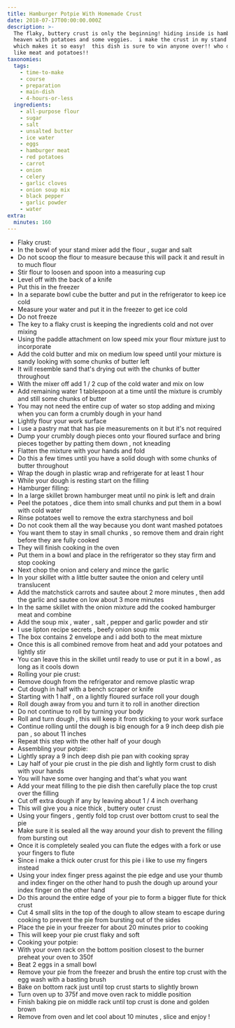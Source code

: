 ```yaml
---
title: Hamburger Potpie With Homemade Crust
date: 2018-07-17T00:00:00.000Z
description: >-
  The flaky, buttery crust is only the beginning! hiding inside is hamburger
  heaven with potatoes and some veggies.  i make the crust in my stand mixer
  which makes it so easy!  this dish is sure to win anyone over!! who doesn't
  like meat and potatoes!!
taxonomies:
  tags:
    - time-to-make
    - course
    - preparation
    - main-dish
    - 4-hours-or-less
  ingredients:
    - all-purpose flour
    - sugar
    - salt
    - unsalted butter
    - ice water
    - eggs
    - hamburger meat
    - red potatoes
    - carrot
    - onion
    - celery
    - garlic cloves
    - onion soup mix
    - black pepper
    - garlic powder
    - water
extra:
  minutes: 160
---
```

 - Flaky crust:
 - In the bowl of your stand mixer add the flour , sugar and salt
 - Do not scoop the flour to measure because this will pack it and result in to much flour
 - Stir flour to loosen and spoon into a measuring cup
 - Level off with the back of a knife
 - Put this in the freezer
 - In a separate bowl cube the butter and put in the refrigerator to keep ice cold
 - Measure your water and put it in the freezer to get ice cold
 - Do not freeze
 - The key to a flaky crust is keeping the ingredients cold and not over mixing
 - Using the paddle attachment on low speed mix your flour mixture just to incorporate
 - Add the cold butter and mix on medium low speed until your mixture is sandy looking with some chunks of butter left
 - It will resemble sand that's drying out with the chunks of butter throughout
 - With the mixer off add 1 / 2 cup of the cold water and mix on low
 - Add remaining water 1 tablespoon at a time until the mixture is crumbly and still some chunks of butter
 - You may not need the entire cup of water so stop adding and mixing when you can form a crumbly dough in your hand
 - Lightly flour your work surface
 - I use a pastry mat that has pie measurements on it but it's not required
 - Dump your crumbly dough pieces onto your floured surface and bring pieces together by patting them down , not kneading
 - Flatten the mixture with your hands and fold
 - Do this a few times until you have a solid dough with some chunks of butter throughout
 - Wrap the dough in plastic wrap and refrigerate for at least 1 hour
 - While your dough is resting start on the filling
 - Hamburger filling:
 - In a large skillet brown hamburger meat until no pink is left and drain
 - Peel the potatoes , dice them into small chunks and put them in a bowl with cold water
 - Rinse potatoes well to remove the extra starchyness and boil
 - Do not cook them all the way because you dont want mashed potatoes
 - You want them to stay in small chunks , so remove them and drain right before they are fully cooked
 - They will finish cooking in the oven
 - Put them in a bowl and place in the refrigerator so they stay firm and stop cooking
 - Next chop the onion and celery and mince the garlic
 - In your skillet with a little butter sautee the onion and celery until translucent
 - Add the matchstick carrots and sautee about 2 more minutes , then add the garlic and sautee on low about 3 more minutes
 - In the same skillet with the onion mixture add the cooked hamburger meat and combine
 - Add the soup mix , water , salt , pepper and garlic powder and stir
 - I use lipton recipe secrets , beefy onion soup mix
 - The box contains 2 envelope and i add both to the meat mixture
 - Once this is all combined remove from heat and add your potatoes and lightly stir
 - You can leave this in the skillet until ready to use or put it in a bowl , as long as it cools down
 - Rolling your pie crust:
 - Remove dough from the refrigerator and remove plastic wrap
 - Cut dough in half with a bench scraper or knife
 - Starting with 1 half , on a lightly floured surface roll your dough
 - Roll dough away from you and turn it to roll in another direction
 - Do not continue to roll by turning your body
 - Roll and turn dough , this will keep it from sticking to your work surface
 - Continue rolling until the dough is big enough for a 9 inch deep dish pie pan , so about 11 inches
 - Repeat this step with the other half of your dough
 - Assembling your potpie:
 - Lightly spray a 9 inch deep dish pie pan with cooking spray
 - Lay half of your pie crust in the pie dish and lightly form crust to dish with your hands
 - You will have some over hanging and that's what you want
 - Add your meat filling to the pie dish then carefully place the top crust over the filling
 - Cut off extra dough if any by leaving about 1 / 4 inch overhang
 - This will give you a nice thick , buttery outer crust
 - Using your fingers , gently fold top crust over bottom crust to seal the pie
 - Make sure it is sealed all the way around your dish to prevent the filling from bursting out
 - Once it is completely sealed you can flute the edges with a fork or use your fingers to flute
 - Since i make a thick outer crust for this pie i like to use my fingers instead
 - Using your index finger press against the pie edge and use your thumb and index finger on the other hand to push the dough up around your index finger on the other hand
 - Do this around the entire edge of your pie to form a bigger flute for thick crust
 - Cut 4 small slits in the top of the dough to allow steam to escape during cooking to prevent the pie from bursting out of the sides
 - Place the pie in your freezer for about 20 minutes prior to cooking
 - This will keep your pie crust flaky and soft
 - Cooking your potpie:
 - With your oven rack on the bottom position closest to the burner preheat your oven to 350f
 - Beat 2 eggs in a small bowl
 - Remove your pie from the freezer and brush the entire top crust with the egg wash with a basting brush
 - Bake on bottom rack just until top crust starts to slightly brown
 - Turn oven up to 375f and move oven rack to middle position
 - Finish baking pie on middle rack until top crust is done and golden brown
 - Remove from oven and let cool about 10 minutes , slice and enjoy !
